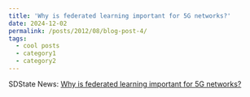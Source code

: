 ```yaml
---
title: 'Why is federated learning important for 5G networks?'
date: 2024-12-02
permalink: /posts/2012/08/blog-post-4/
tags:
  - cool posts
  - category1
  - category2
---
```


SDState News: [Why is federated learning important for 5G networks?](https://www.sdstate.edu/news/2024/12/why-federated-learning-important-5g-networks)

